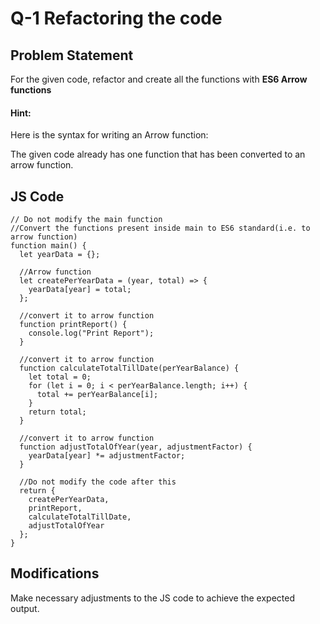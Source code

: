 # Q-1 Refactoring the code

## Problem Statement
For the given code, refactor and create all the functions with **ES6 Arrow functions**

#### Hint:

Here is the syntax for writing an Arrow function:  

The given code already has one function that has been converted to an arrow function.

## JS Code
```
// Do not modify the main function
//Convert the functions present inside main to ES6 standard(i.e. to arrow function)  
function main() {
  let yearData = {};

  //Arrow function
  let createPerYearData = (year, total) => {
    yearData[year] = total;
  };

  //convert it to arrow function
  function printReport() {
    console.log("Print Report");
  }
	
  //convert it to arrow function
  function calculateTotalTillDate(perYearBalance) {
    let total = 0;
    for (let i = 0; i < perYearBalance.length; i++) {
      total += perYearBalance[i];
    }
    return total;
  }

  //convert it to arrow function
  function adjustTotalOfYear(year, adjustmentFactor) {
    yearData[year] *= adjustmentFactor;
  }
  
  //Do not modify the code after this
  return {
    createPerYearData,
    printReport,
    calculateTotalTillDate,
    adjustTotalOfYear
  };
}

```
## Modifications
Make necessary adjustments to the JS code to achieve the expected output.
